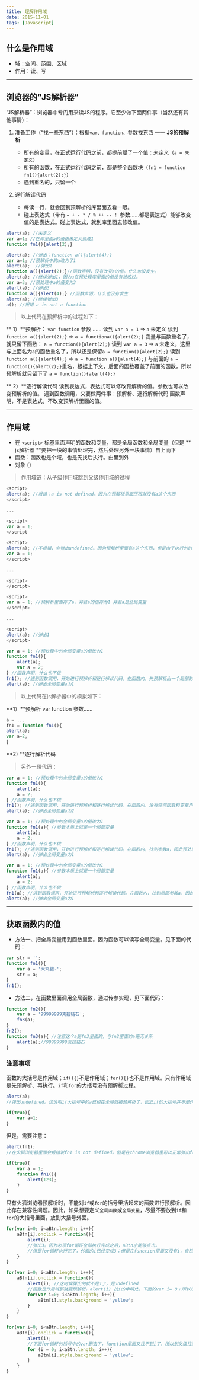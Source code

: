 ```yaml
---
title: 理解作用域
date: 2015-11-01
tags: [JavaScript]
---
```


## 什么是作用域
- 域：空间、范围、区域
- 作用：读、写

----



## 浏览器的“JS解析器”
“JS解析器”：浏览器中专门用来读JS的程序。它至少做下面两件事（当然还有其他事情）：

1. 准备工作（“找一些东西”）：根据`var、function、`参数找东西 —— **JS的预解析**
   - 所有的变量，在正式运行代码之前，都提前赋了一个值：未定义（`a = 未定义`）
   - 所有的函数，在正式运行代码之前，都是整个函数块（`fn1 = function fn1(){alert(2);}`）
   - 遇到重名的，只留一个

2. 逐行解读代码
    - 每读一行，就会回到预解析的库里面去看一眼。
    - 碰上表达式（带有 `= + - * / % ++ -- ! `参数……都是表达式）能够改变值的是表达式。碰上表达式，就到库里面去修改值。

<!-- more -->

```js
alert(a); //未定义
var a=1; //在库里面a的值由未定义换成1
function fn1(){alert(2);}
```

```js
alert(a); //弹出：function a(){alert(4);}
var a=1; //预解析中的a改为了1
alert(a);  //弹出1
function a(){alert(2);}//函数声明，没有改变a的值。什么也没发生。
alert(a); //继续弹出1，因为a在预处理库里面的值没有被改过。
var a=3; //预处理中a的值变为3
alert(a); //弹出3
function a(){alert(4);} //函数声明，什么也没有发生
alert(a); //继续弹出3
a(); //报错 a is not a function
```

> 以上代码在预解析中的过程如下：

** 1）**预解析： `var function` 参数 ……
读到 `var a = 1` => `a` 未定义
读到 `function a(){alert(2);}` => `a = functiona(){alert(2);}`
变量与函数重名了，就只留下函数：
`a = function(){alert(2);}`
读到 `var a = 3` => `a` 未定义，这里与上面名为`a`的函数重名了，所以还是保留`a = function(){alert(2);}`
读到`function a(){alert(4);}` => `a = function a(){alert(4);}` 与前面的 `a = function(){alert(2);}`重名，根据上下文，后面的函数覆盖了前面的函数，所以预解析就只留下了 `a = function(){alert(4);}`

** 2）**逐行解读代码
读到表达式，表达式可以修改预解析的值。参数也可以改变预解析的值。
遇到函数调用，又要做两件事：预解析、逐行解析代码
函数声明，不是表达式，不改变预解析里面的值。

----

## 作用域

- 在 `<script>` 标签里面声明的函数和变量，都是全局函数和全局变量（但是 ** js解析器 **要把一块的事情处理完，然后处理另外一块事情）自上而下
- 函数：函数也是个域，也是先找后执行。由里到外
- 对象 {}

> 作用域链：从子级作用域跳到父级作用域的过程

```js
<script>
alert(a); //报错：a is not defined。因为在预解析里面压根就没有a这个东西
</script>

...

<script>
var a = 1;
</script
````

```js
<script>
alert(a); //不报错，会弹出undefined。因为预解析里面有a这个东西，但是由于执行的时候，还没有改变a的值，因此a的值为undefined
var a = 1;
</script>

...

<script>
</script>
```

```js
<script>
var a = 1; //预解析里面存了a，并且a的值存为1 并且a是全局变量
</script>

...

<script>
alert(a); //弹出1
</script>
```


```js
var a = 1; //预处理中的全局变量a的值改为1
function fn1(){
    alert(a);
    var a = 2;
} //函数声明，什么也不做
fn1(); //遇到函数调用，开始进行预解析和逐行解读代码。在函数内，先预解析出一个局部的 a 是未定义（局部的a与全局的a一点关系都没有）；然后读代码，alert(a)弹出的是undefined；然后继续执行，遇到表达式，将局部的变量a的值改为2。这时fn1的函数执行已经完成了。
alert(a); //弹出全局变量a为1
```

> 以上代码在js解析器中的模拟如下：

**1）**预解析 var function 参数……
```js
a = ...
fn1 = function fn1(){
alert(a);
var a=2;
}
```
**2) **逐行解析代码

> 另外一段代码：

```js
var a = 1; //预处理中的全局变量a的值改为1
function fn1(){
    alert(a);
    a = 2;
} //函数声明，什么也不做
fn1(); //遇到函数调用，开始进行预解析和逐行解读代码。在函数内，没有任何函数和变量声明，因此预解析里面没东西；然后读代码，alert(a)，在局部没有找到预解析的a，于是从子级作用域跳到父级作用域去找，找到了全局的a，所以弹出的是全局变量a的值1；然后继续执行，遇到表达式，将全局变量a的值改为2。这时fn1的函数执行已经完成了。
alert(a); //弹出全局变量a为2
```

```js
var a = 1; //预处理中的全局变量a的值改为1
function fn1(a){ //参数本质上就是一个局部变量
    alert(a);
    a = 2;
} //函数声明，什么也不做
fn1(); //遇到函数调用，开始进行预解析和逐行解读代码。在函数内，找到参数a，因此预处理里面有个局部的a是未定义。；然后读代码，alert(a)，弹出的是局部的a为undefined；然后继续执行，遇到表达式，将局部变量a的值改为2。这时fn1的函数执行已经完成了。
alert(a); //弹出全局变量a为1
```

```js
var a = 1; //预处理中的全局变量a的值改为1
function fn1(a){ //参数本质上就是一个局部变量
    alert(a);
    a = 2;
} //函数声明，什么也不做
fn1(a); //遇到函数调用，开始进行预解析和逐行解读代码。在函数内，找到局部参数a，因此预处理里面有个局部的a是未定义。；然后读代码，读到第一行function fn1(a)，这时有参数进来，把全局的a的值1赋给了局部变量a，这时局部变量a的值变为1，alert(a)，弹出的是局部的a为1；然后继续执行，遇到表达式，将局部变量a的值改为2。这时fn1的函数执行已经完成了。
alert(a); //弹出全局变量a为1
```

----

## 获取函数内的值
- 方法一、把全局变量用到函数里面。因为函数可以读写全局变量。见下面的代码：
```js
var str = '';
function fn1(){
    var a = '大鸡腿~';
    str = a;
}
fn1();
```
- 方法二，在函数里面调用全局函数，通过传参实现，见下面代码：
```js
function fn2(){
    var a = '99999999克拉钻石';
    fn3(a);
}
fn2();
function fn3(a){ //注意这个a是fn3里面的，与fn2里面的a毫无关系
    alert(a);//99999999克拉钻石
}
```

### 注意事项

函数的大括号是作用域；`if(){}`不是作用域；`for(){}`也不是作用域。只有作用域是先预解析、再执行。`if`和`for`的大括号没有预解析过程。
```js
alert(a);
//弹出undefined。这说明if大括号中的a已经在全局就被预解析了，因此if的大括号并不是作用域

if(true){
    var a=1;
}
```

但是，需要注意：

```js
alert(fn1);
//在火狐浏览器里面会报错说fn1 is not defined。但是在chrome浏览器里可以正常弹出fun1函数。

if(true){
    var a = 1;
    function fn1(){
        alert(123);
    }
}
```
只有火狐浏览器预解析时，不能对`if`或`for`的括号里括起来的函数进行预解析。因此存在兼容性问题。因此，如果想要定义`全局函数`或`全局变量`，尽量不要放到`if`和`for`的大括号里面，放到大括号外面。

```js
for(var i=0; i<aBtn.length; i++){
    aBtn[i].onclick = function(){
        alert(i);
        //弹出3。因为必须for循环全部执行完成之后，aBtn才能够点击。
        //但是for循环执行完了，外面的i已经变成3；但是在function里面又没有i，自然找到了外面的i，也就是3.
    }
}
```

```js
for(var i=0; i<aBtn.length; i++){
    aBtn[i].onclick = function(){
        alert(i); //这时候弹出的就不是3了，是undefined
        //函数是作用域那就要预解析，alert(i) 找i的申明处，下面的var i= 0；所以是undefined
        for(var i=0; i<aBtn.legnth; i++){
            aBtn[i].style.background = 'yellow';
        }
    }
}
```
```js
for(var i=0; i<aBtn.length; i++){
    aBtn[i].onclick = function(){
        alert(i);
        //下面for循环的括号中的var删去了，function里面又找不到i了，所以到父级找到了i，又是个3。因此，此处会弹出3。
        for (i = 0; i<aBtn.length; i++){
            aBtn[i].style.background = 'yellow';
        }
    }
}
```


